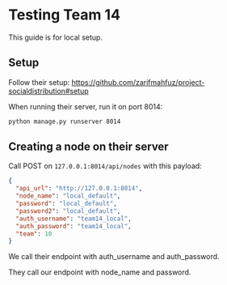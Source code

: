 # Testing Team 14

This guide is for local setup.

## Setup

Follow their setup: https://github.com/zarifmahfuz/project-socialdistribution#setup

When running their server, run it on port 8014:

```bash
python manage.py runserver 8014
```

## Creating a node on their server

Call POST on `127.0.0.1:8014/api/nodes` with this payload:
```json
{
  "api_url": "http://127.0.0.1:8014",
  "node_name": "local_default",
  "password": "local_default",
  "password2": "local_default",
  "auth_username": "team14_local",
  "auth_password": "team14_local",
  "team": 10
}
```

We call their endpoint with auth_username and auth_password.

They call our endpoint with node_name and password.
